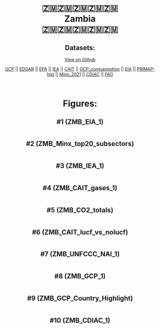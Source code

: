 
<center>
<h1 align="center">
🇿🇲🇿🇲🇿🇲🇿🇲🇿🇲
<br>
Zambia
<br>
🇿🇲🇿🇲🇿🇲🇿🇲🇿🇲
</h1>
<h2>Datasets:</h2>
<p><a href="https://github.com/dquintani/GreenhouseData/tree/master/country_data/ZMB_Zambia/data">View on Github</a>
<br></p><p><a href="data/ZMB_GCP.csv">GCP</a> || <a href="data/ZMB_EDGAR.csv">EDGAR</a> || <a href="data/ZMB_EPA.csv">EPA</a> || <a href="data/ZMB_IEA.csv">IEA</a> || <a href="data/ZMB_CAIT.csv">CAIT</a> || <a href="data/ZMB_GCP_consupmption.csv">GCP_consupmption</a> || <a href="data/ZMB_EIA.csv">EIA</a> || <a href="data/ZMB_PRIMAP-hist.csv">PRIMAP-hist</a> || <a href="data/ZMB_Minx_2021.csv">Minx_2021</a> || <a href="data/ZMB_CDIAC.csv">CDIAC</a> || <a href="data/ZMB_FAO.csv">FAO</a></p><p><br></p>
<h1>Figures:</h1><h2>#1 (ZMB_EIA_1)</h2>
<p><img alt="" src="figures/ZMB_EIA_1.png" /></p><h2>#2 (ZMB_Minx_top20_subsectors)</h2>
<p><img alt="" src="figures/ZMB_Minx_top20_subsectors.png" /></p><h2>#3 (ZMB_IEA_1)</h2>
<p><img alt="" src="figures/ZMB_IEA_1.png" /></p><h2>#4 (ZMB_CAIT_gases_1)</h2>
<p><img alt="" src="figures/ZMB_CAIT_gases_1.png" /></p><h2>#5 (ZMB_CO2_totals)</h2>
<p><img alt="" src="figures/ZMB_CO2_totals.png" /></p><h2>#6 (ZMB_CAIT_lucf_vs_nolucf)</h2>
<p><img alt="" src="figures/ZMB_CAIT_lucf_vs_nolucf.png" /></p><h2>#7 (ZMB_UNFCCC_NAI_1)</h2>
<p><img alt="" src="figures/ZMB_UNFCCC_NAI_1.png" /></p><h2>#8 (ZMB_GCP_1)</h2>
<p><img alt="" src="figures/ZMB_GCP_1.png" /></p><h2>#9 (ZMB_GCP_Country_Highlight)</h2>
<p><img alt="" src="figures/ZMB_GCP_Country_Highlight.png" /></p><h2>#10 (ZMB_CDIAC_1)</h2>
<p><img alt="" src="figures/ZMB_CDIAC_1.png" /></p>